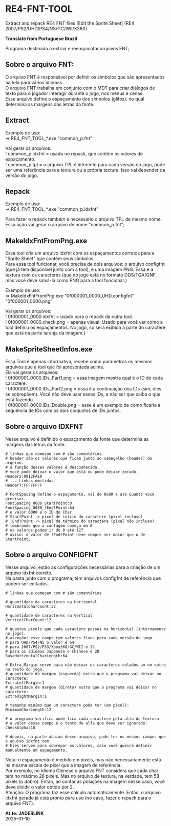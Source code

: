 # RE4-FNT-TOOL
Extract and repack RE4 FNT files [Edit the Sprite Sheet] (RE4 2007/PS2/UHD/PS4/NS/GC/WII/X360)

**Translate from Portuguese Brazil**

Programa destinado a extrair e reempacotar arquivos FNT;

## Sobre o arquivo FNT:

O arquivo FNT é responsável por definir os símbolos que são apresentados na tela para vários idiomas.
<br>O arquivo FNT trabalha em conjunto com o MDT para criar diálogos de texto para o jogador interagir durante o jogo, nos menus e cenas.
<br> Esse arquivo define o espaçamento dos símbolos (glifos), no qual determina as margens das letras da fonte.

## Extract

Exemplo de uso:
<br> => RE4_FNT_TOOL_*.exe "common_p.fnt"

Vai gerar os arquivos:
<br> ! common_p.idxfnt = usado no repack, que contém os valores de espaçamento.
<br> ! common_p.tpl = o arquivo TPL é diferente para cada versão do jogo, pode ser uma referência para a textura ou a própria textura. Isso vai depender da versão do jogo.

## Repack

Exemplo de uso:
<br> => RE4_FNT_TOOL_*.exe "common_p.idxfnt"

Para fazer o repack também é necessário o arquivo TPL de mesmo nome.
<br>Essa ação vai gerar o arquivo de nome "common_p.fnt";

## MakeIdxFntFromPng.exe

Essa tool cria um arquivo idxfnt com os espaçamentos corretos para a "Sprite Sheet" que contém seus símbolos.
<br>Para essa tool funcionar, você precisa de dois arquivos: o arquivo configfnt (que já tem disponível junto com a tool), e uma imagem PNG. Essa é a textura com os caracteres (que no jogo está no formato DDS/TGA/GNF, mas você deve salvá-la como PNG para a tool funcionar.)

Exemplo de uso:
<br> => MakeIdxFntFromPng.exe "0f000001_0000_UHD.configfnt" "0f000001_0000.png"

Vai gerar os arquivos:
<br> ! 0f000001_0000.idxfnt = usado para o repack da outra tool. 
<br> ! 0f000001_0000.check.png = apenas visual. Usado para você ver como a tool definiu os espaçamentos. No jogo, só será exibida a parte do caractere que está na parte laranja da imagem.)

## MakeSpriteSheetInfos.exe

Essa Tool é apenas informativa, recebe como parâmetros os mesmos arquivos que a tool que foi apresentada acima.
<br> Ela vai gerar os arquivos:
<br> ! 0f000001_0000.IDs_Part1.png = essa imagem mostra qual é o ID de cada caractere.
<br> ! 0f000001_0000.IDs_Part2.png = essa é a continuação dos IDs (sim, eles se sobrepõem). Você não deve usar esses IDs, a não ser que saiba o que está fazendo.
<br> ! 0f000001_0000.IDs_Double.png = esse é um exemplo de como ficaria a sequência de IDs com os dois conjuntos de IDs juntos.

## Sobre o arquivo IDXFNT

Nesse arquivo é definido o espaçamento da fonte que determina as margens das letras da fonte.

```
# linhas que começam com # são comentários.
# header são os valores que ficam junto ao cabeçalho (header) do arquivo.
# a função desses valores é desconhecida.
# você pode deixar o valor que está ou pode deixar zerado.
Header2:0012FAE0
# ... Linhas omitidas.
Header7:FFFFFFFF

# FontSpacing define o espaçamento, vai de 0x80 a até quanto você precisar.
FontSpacing_0080_StartPoint:0
FontSpacing_0080_!End!Point:64
# o valor 0080 é o ID do Char
# StartPoint -> pixel de início do caractere (pixel incluso)
# !End!Point -> pixel de término do caractere (pixel não incluso)
# lembrando que a contagem começa em 0
# os valores podem ir de 0 até 127
# aviso: o valor de !End!Point deve sempre ser maior que o de StartPoint;
```

## Sobre o arquivo CONFIGFNT

Nesse arquivo, estão as configurações necessárias para a criação de um arquivo idxfnt correto.
<br> Na pasta junto com o programa, têm arquivos configfnt de referência que podem ser editados. 

```
# linhas que começam com # são comentários

# quantidade de caracteres na Horizontal
HorizontalCharCount:32

# quantidade de caracteres na Vertical
VerticalCharCount:12

# quantos pixels que cada caractere possui na horizontal (internamente no jogo).
# atenção: esse campo tem valores fixos para cada versão do jogo.
# para UHD/PS4/NS o valor é 64
# para 2007/PS2/PS3/Xbox360/GC/WII é 32
# para os idiomas Japanese e Chinese é 28
BaseHorizontalCharLength:64

# Extra_Margin serve para não deixar os caracteres colados um no outro no texto do jogo.
# quantidade de margem (esquerda) extra que o programa vai deixar no caractere:
ExtraLeftMargin:1
# quantidade de margem (direta) extra que o programa vai deixar no caractere:
ExtraRightMargin:1

# tamanho mínimo que um caractere pode ter (em pixel):
MinimumCharLength:12

# o programa verifica onde fica cada caractere pela alfa da textura.
# o valor desse campo é o tanto de alfa que deve ser ignorado:
CheckAlpha:10

# depois, na parte abaixo desse arquivo, pode ter os mesmos campos que o aquivo idxfnt tem.
# Eles servem para sobrepor os valores, caso você queira definir manualmente um espaçamento.
```
Nota: o espaçamento é medido em pixels, mas não necessariamente está na mesma escala de pixel que a imagem de referência. 
<br>Por exemplo, no idioma Chinese o arquivo FNT considera que cada char tem no máximo 28 pixels. Mas no arquivo de textura, na verdade, tem 58 pixels (o dobro). Então, ao contar as posições na imagem nesse caso, você deve dividir o valor obtido por 2.
<br>Atenção: O programa faz esse cálculo automaticamente. Então, o arquivo idxfnt gerado já está pronto para uso (no caso, fazer o repack para o arquivo FNT).

**At.te: JADERLINK**
<br>2025-01-10